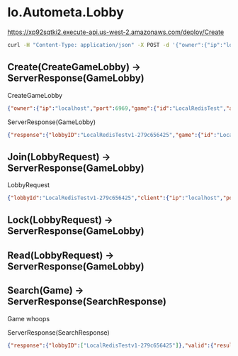 # Io.Autometa.Lobby

https://xp92sqtki2.execute-api.us-west-2.amazonaws.com/deploy/Create

```bash
curl -H "Content-Type: application/json" -X POST -d '{"owner":{"ip":"localhost","port":6969,"game":{"id":"LocalRedisTest","api":1},"nickName":"nickName"},"hidden":false}' https://xp92sqtki2.execute-api.us-west-2.amazonaws.com/deploy/Create
```


## Create(CreateGameLobby) -> ServerResponse(GameLobby)
CreateGameLobby
```json
{"owner":{"ip":"localhost","port":6969,"game":{"id":"LocalRedisTest","api":1},"nickName":"nickName"},"hidden":false}
```
ServerResponse(GameLobby)
```json
{"response":{"lobbyID":"LocalRedisTestv1-279c656425","game":{"id":"LocalRedisTest","api":1},"host":{"ip":"localhost","port":6969,"game":{"id":"LocalRedisTest","api":1},"nickName":"nickName"},"clients":[{"ip":"localhost","port":6960,"game":{"id":"LocalRedisTest","api":1},"nickName":"nonowner"}],"creationTime":"0001-01-01T00:00:00","locked":false,"hidden":false},"valid":{"result":true,"reason":[]}}
```

## Join(LobbyRequest) -> ServerResponse(GameLobby)
LobbyRequest
```json
{"lobbyId":"LocalRedisTestv1-279c656425","client":{"ip":"localhost","port":6960,"game":{"id":"LocalRedisTest","api":1},"nickName":"nonowner"}}
```
## Lock(LobbyRequest) -> ServerResponse(GameLobby)
## Read(LobbyRequest) -> ServerResponse(GameLobby)
## Search(Game) -> ServerResponse(SearchResponse)
Game
whoops

ServerResponse(SearchResponse)
```json
{"response":{"lobbyID":["LocalRedisTestv1-279c656425"]},"valid":{"result":true,"reason":[]}}
```
